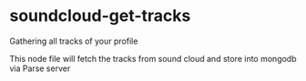 # soundcloud-get-tracks
Gathering all tracks of your profile

This node file will fetch the tracks from sound cloud and store into mongodb via  Parse server
